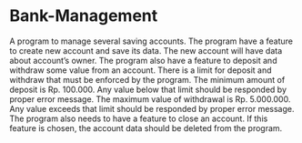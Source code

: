 # Bank-Management
A program to manage several saving accounts. The program have a feature to create new account and save its data. The new account will have data about account’s owner. The program also have a feature to deposit and withdraw some value from an account. There is a limit for deposit and withdraw that must be enforced by the program. The minimum amount of deposit is Rp. 100.000. Any value below that limit should be responded by proper error message. The maximum value of withdrawal is Rp. 5.000.000. Any value exceeds that limit should be responded by proper error message. The program also needs to have a feature to close an account. If this feature is chosen, the account data should be deleted from the program.
